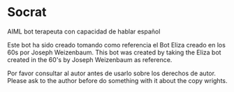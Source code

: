 # Socrat
AIML bot terapeuta con capacidad de hablar español

Este bot ha sido creado tomando como referencia el Bot Eliza creado en los 60s por Joseph Weizenbaum.
This bot was created by taking the Eliza bot created in the 60's by Joseph Weizenbaum as reference.

Por favor consultar al autor antes de usarlo sobre los derechos de autor.
Please ask to the author before do something with it about the copy wrights. 
